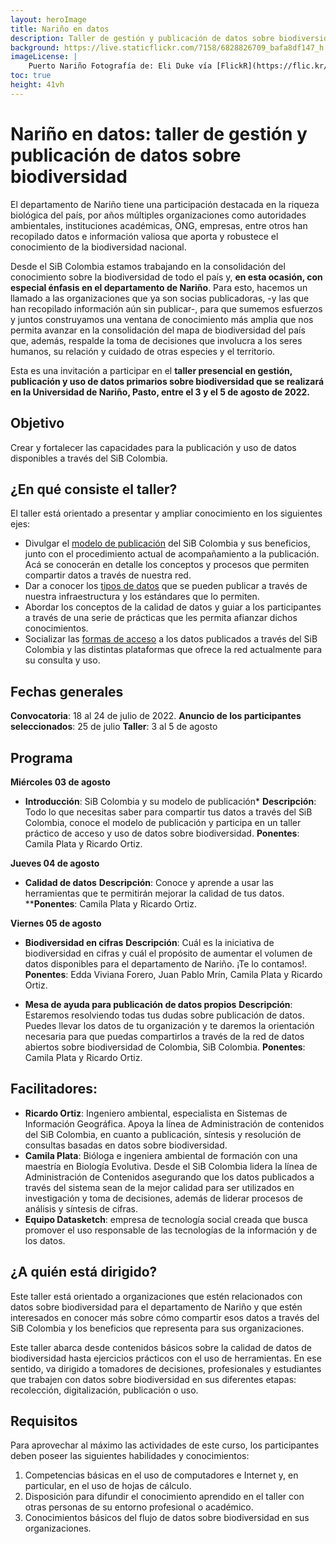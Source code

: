 ```yaml
---
layout: heroImage
title: Nariño en datos
description: Taller de gestión y publicación de datos sobre biodiversidad
background: https://live.staticflickr.com/7158/6828826709_bafa8df147_h.jpg
imageLicense: |
    Puerto Nariño Fotografía de: Eli Duke vía [FlickR](https://flic.kr/p/bprwgx)
toc: true 
height: 41vh
---
```


# Nariño en datos: taller de gestión y publicación de datos sobre biodiversidad

El departamento de Nariño tiene una participación destacada en la riqueza biológica del país, por años múltiples organizaciones como autoridades ambientales, instituciones académicas, ONG, empresas, entre otros han recopilado datos e información valiosa que aporta y robustece el conocimiento de la biodiversidad nacional.

Desde el SiB Colombia estamos trabajando en la consolidación del conocimiento sobre la biodiversidad de todo el país y, **en esta ocasión, con especial énfasis en el departamento de Nariño**. Para esto, hacemos un llamado a las organizaciones que ya son socias publicadoras, -y las que han recopilado información aún sin publicar-, para que sumemos esfuerzos y juntos construyamos una ventana de conocimiento más amplia que nos permita avanzar en la consolidación del mapa de biodiversidad del país que, además, respalde la toma de decisiones que involucra a los seres humanos, su relación y cuidado de otras especies y el territorio. 

Esta es una invitación a participar en el **taller presencial en gestión, publicación y uso de datos primarios sobre biodiversidad que se realizará en la Universidad de Nariño, Pasto, entre el 3 y el 5 de agosto de 2022.**

## Objetivo

Crear y fortalecer las capacidades para la publicación y uso de datos disponibles a través del SiB Colombia.

## ¿En qué consiste el taller?

El taller está orientado a presentar y ampliar conocimiento en los siguientes ejes:
* Divulgar el [modelo de publicación](https://biodiversidad.co/compartir/guia-para-publicar/) del SiB Colombia y sus beneficios, junto con  el procedimiento actual de acompañamiento a la publicación. Acá se conocerán en detalle los conceptos y procesos que permiten compartir datos a través de nuestra red.
* Dar a conocer los [tipos de datos](https://biodiversidad.co/compartir/tipos-de-datos/) que se pueden publicar a través de nuestra infraestructura y los estándares que lo permiten.
* Abordar los conceptos de la calidad de datos y guiar a los participantes a través de una serie de prácticas que les permita afianzar dichos conocimientos.
* Socializar las [formas de acceso](https://biodiversidad.co/consultar) a los datos publicados a través del SiB Colombia y las distintas plataformas que ofrece la red actualmente para su consulta y uso. 

## Fechas generales

**Convocatoria**: 18 al 24 de julio de 2022.
**Anuncio de los participantes seleccionados**: 25 de julio
**Taller**: 3 al 5 de agosto


## Programa

**Miércoles 03 de agosto**
- **Introducción**: SiB Colombia y su modelo de publicación*
  **Descripción**: Todo lo que necesitas saber para compartir tus datos a través del SiB Colombia, conoce el modelo de publicación y participa en un taller práctico de acceso y uso de datos sobre biodiversidad.
  **Ponentes**: Camila Plata y Ricardo Ortiz.

**Jueves 04 de agosto**
- **Calidad de datos**
 **Descripción**: Conoce y aprende a usar las herramientas que te permitirán mejorar la calidad de tus datos.
 ****Ponentes**: Camila Plata y Ricardo Ortiz.

**Viernes 05 de agosto**
- **Biodiversidad en cifras**
 **Descripción**: Cuál es la iniciativa de biodiversidad en cifras y cuál el propósito de aumentar el volumen de datos disponibles para el departamento de Nariño. ¡Te lo contamos!.
 **Ponentes**: Edda Viviana Forero, Juan Pablo Mrín, Camila Plata y Ricardo Ortiz.

- **Mesa de ayuda para publicación de datos propios**
 **Descripción**: Estaremos resolviendo todas tus dudas sobre publicación de datos. Puedes llevar los datos de tu organización y te daremos la orientación necesaria para que puedas compartirlos a través de la red de datos abiertos sobre biodiversidad de Colombia, SiB Colombia.
 **Ponentes**: Camila Plata y Ricardo Ortiz.

## Facilitadores:

- **Ricardo Ortiz**: Ingeniero ambiental, especialista en Sistemas de Información Geográfica. Apoya la línea de Administración de contenidos del SiB Colombia, en cuanto a publicación, síntesis y resolución de consultas basadas en datos sobre biodiversidad.
- **Camila Plata**: Bióloga e ingeniera ambiental de formación con una maestría en Biología Evolutiva. Desde el SiB Colombia lidera la línea de Administración de Contenidos asegurando que los datos publicados a través del sistema sean de la mejor calidad para ser utilizados en investigación y toma de decisiones, además de liderar procesos de análisis y síntesis de cifras.
- **Equipo Datasketch**: empresa de tecnología social creada que busca promover el uso responsable de las tecnologías de la información y de los datos.


## ¿A quién está dirigido?
Este taller está orientado a organizaciones que estén relacionados con datos sobre biodiversidad para el departamento de Nariño y que estén interesados en conocer más sobre cómo compartir esos datos a través del SiB Colombia y los beneficios que representa para sus organizaciones. 

Este taller abarca desde contenidos básicos sobre la calidad de datos de biodiversidad hasta ejercicios prácticos con el uso de herramientas. En ese sentido, va dirigido a tomadores de decisiones, profesionales y estudiantes que trabajen con datos sobre biodiversidad en sus diferentes etapas: recolección, digitalización, publicación o uso.

## Requisitos

Para aprovechar al máximo las actividades de este curso, los participantes deben poseer las siguientes habilidades y conocimientos:

1. Competencias básicas en el uso de computadores e Internet y, en particular, en el uso de hojas de cálculo.
2. Disposición para difundir el conocimiento aprendido en el taller con otras personas de su entorno profesional o académico.
3. Conocimientos básicos del flujo de datos sobre biodiversidad en sus organizaciones.

